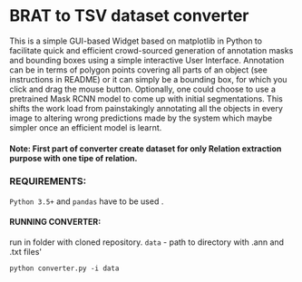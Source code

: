 # BRAT to TSV dataset converter
This is a simple GUI-based Widget based on matplotlib in Python to facilitate quick and efficient crowd-sourced generation of annotation masks and bounding boxes using a simple interactive User Interface. Annotation can be in terms of polygon points covering all parts of an object (see instructions in README) or it can simply be a bounding box, for which you click and drag the mouse button. Optionally, one could choose to use a pretrained Mask RCNN model to come up with initial segmentations. This shifts the work load from painstakingly annotating all the objects in every image to altering wrong predictions made by the system which maybe simpler once an efficient model is learnt.

#### Note: First part of converter create dataset for only Relation extraction purpose with one tipe of relation. 

### REQUIREMENTS:

`Python 3.5+` and `pandas` have to be used .

#### RUNNING CONVERTER:

run in folder with cloned repository. `data` - path to directory with .ann and .txt files'
```
python converter.py -i data
```

